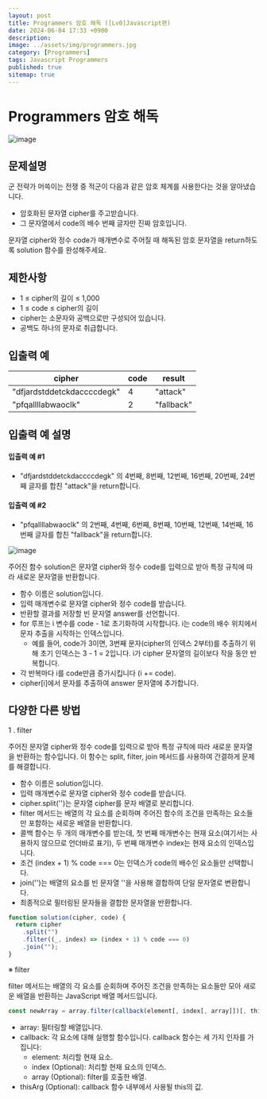 ```yaml
---
layout: post
title: Programmers 암호 해독 ([Lv0]Javascript편)
date: 2024-06-04 17:33 +0900
description:
image: ../assets/img/programmers.jpg
category: [Programmers]
tags: Javascript Programmers
published: true
sitemap: true
---
```


# Programmers 암호 해독

![image](https://github.com/gnlgk/gnlgk.github.io/assets/161431748/221dfe8e-6327-43da-9046-c5f7ed7bcb1f)

## 문제설명

군 전략가 머쓱이는 전쟁 중 적군이 다음과 같은 암호 체계를 사용한다는 것을 알아냈습니다.

- 암호화된 문자열 cipher를 주고받습니다.
- 그 문자열에서 code의 배수 번째 글자만 진짜 암호입니다.

문자열 cipher와 정수 code가 매개변수로 주어질 때 해독된 암호 문자열을 return하도록 solution 함수를 완성해주세요.

## 제한사항

- 1 ≤ cipher의 길이 ≤ 1,000
- 1 ≤ code ≤ cipher의 길이
- cipher는 소문자와 공백으로만 구성되어 있습니다.
- 공백도 하나의 문자로 취급합니다.

## 입출력 예

| cipher                     | code | result     |
| -------------------------- | ---- | ---------- |
| "dfjardstddetckdaccccdegk" | 4    | "attack"   |
| "pfqallllabwaoclk"         | 2    | "fallback" |

## 입출력 예 설명

#### 입출력 예 #1

- "dfjardstddetckdaccccdegk" 의 4번째, 8번째, 12번째, 16번째, 20번째, 24번째 글자를 합친 "attack"을 return합니다.

#### 입출력 예 #2

- "pfqallllabwaoclk" 의 2번째, 4번째, 6번째, 8번째, 10번째, 12번째, 14번째, 16번째 글자를 합친 "fallback"을 return합니다.

![image](https://github.com/gnlgk/gnlgk.github.io/assets/161431748/a742c707-4cdf-46c8-b137-6201eb6c761a)

주어진 함수 solution은 문자열 cipher와 정수 code를 입력으로 받아 특정 규칙에 따라 새로운 문자열을 반환합니다.

- 함수 이름은 solution입니다.
- 입력 매개변수로 문자열 cipher와 정수 code를 받습니다.
- 반환할 결과를 저장할 빈 문자열 answer를 선언합니다.
- for 루프는 i 변수를 code - 1로 초기화하여 시작합니다. i는 code의 배수 위치에서 문자 추출을 시작하는 인덱스입니다.
  - 예를 들어, code가 3이면, 3번째 문자(cipher의 인덱스 2부터)를 추출하기 위해 초기 인덱스는 3 - 1 = 2입니다.
    i가 cipher 문자열의 길이보다 작을 동안 반복합니다.
- 각 반복마다 i를 code만큼 증가시킵니다 (i += code).
- cipher[i]에서 문자를 추출하여 answer 문자열에 추가합니다.

## 다양한 다른 방법

1 . filter

주어진 문자열 cipher와 정수 code를 입력으로 받아 특정 규칙에 따라 새로운 문자열을 반환하는 함수입니다. 이 함수는 split, filter, join 메서드를 사용하여 간결하게 문제를 해결합니다.

- 함수 이름은 solution입니다.
- 입력 매개변수로 문자열 cipher와 정수 code를 받습니다.
- cipher.split('')는 문자열 cipher를 문자 배열로 분리합니다.
- filter 메서드는 배열의 각 요소를 순회하며 주어진 함수의 조건을 만족하는 요소들만 포함하는 새로운 배열을 반환합니다.
- 콜백 함수는 두 개의 매개변수를 받는데, 첫 번째 매개변수는 현재 요소(여기서는 사용하지 않으므로 언더바로 표기), 두 번째 매개변수 index는 현재 요소의 인덱스입니다.
- 조건 (index + 1) % code === 0는 인덱스가 code의 배수인 요소들만 선택합니다.
- join('')는 배열의 요소를 빈 문자열 ''을 사용해 결합하여 단일 문자열로 변환합니다.
- 최종적으로 필터링된 문자들을 결합한 문자열을 반환합니다.

```javascript
function solution(cipher, code) {
  return cipher
    .split("")
    .filter((_, index) => (index + 1) % code === 0)
    .join("");
}
```

※ filter

filter 메서드는 배열의 각 요소를 순회하며 주어진 조건을 만족하는 요소들만 모아 새로운 배열을 반환하는 JavaScript 배열 메서드입니다.

```javascript
const newArray = array.filter(callback(element[, index[, array]])[, thisArg]);
```

- array: 필터링할 배열입니다.
- callback: 각 요소에 대해 실행할 함수입니다. callback 함수는 세 가지 인자를 가집니다:
  - element: 처리할 현재 요소.
  - index (Optional): 처리할 현재 요소의 인덱스.
  - array (Optional): filter를 호출한 배열.
- thisArg (Optional): callback 함수 내부에서 사용될 this의 값.
